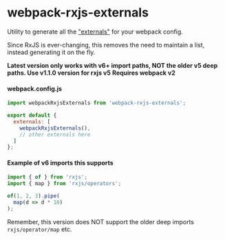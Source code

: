 # webpack-rxjs-externals

Utility to generate all the ["externals"](https://webpack.js.org/configuration/externals/#externals) for your webpack config.

Since RxJS is ever-changing, this removes the need to maintain a list, instead generating it on the fly.

**Latest version only works with v6+ import paths, NOT the older v5 deep paths. Use v1.1.0 version for rxjs v5**
**Requires webpack v2**

#### webpack.config.js

```js
import webpackRxjsExternals from 'webpack-rxjs-externals';

export default {
  externals: [
    webpackRxjsExternals(),
    // other externals here
  ]
};
```

#### Example of v6 imports this supports

```js
import { of } from 'rxjs';
import { map } from 'rxjs/operators';

of(1, 2, 3).pipe(
  map(d => d * 10)
);
```

Remember, this version does NOT support the older deep imports `rxjs/operator/map` etc.
